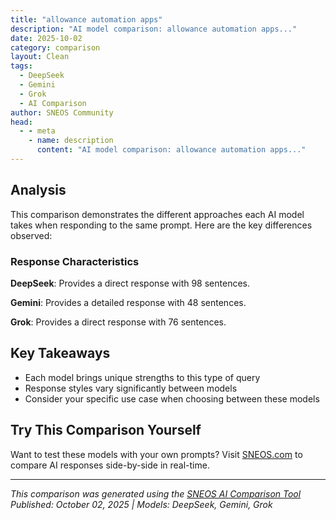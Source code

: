 ```yaml
---
title: "allowance automation apps"
description: "AI model comparison: allowance automation apps..."
date: 2025-10-02
category: comparison
layout: Clean
tags:
  - DeepSeek
  - Gemini
  - Grok
  - AI Comparison
author: SNEOS Community
head:
  - - meta
    - name: description
      content: "AI model comparison: allowance automation apps..."
---
```


<ChatComparison
  title="allowance automation apps"
  prompt="allowance automation apps"
  :responses='{
    "DeepSeek": "Of course! \u0022Allowance automation apps\u0022 are a fantastic way to modernize the chore-and-allowance system, making it consistent, transparent, and educational for kids.\n\nThese apps go far beyond just tracking money. They are designed to teach financial literacy by linking chores to earnings, allowing for savings goals, and even introducing concepts like investing and charitable giving.\n\nHere\u2019s a comprehensive breakdown of what these apps are, the top options available, and what to consider when choosing one.\n\n### What Are Allowance Automation Apps?\n\nAt their core, these apps are digital platforms that help parents manage their children\u0027s allowance. Key features typically include:\n\n*   **Chore \u0026 Task Management:** Assign chores with due dates. Kids can check them off in the app.\n*   **Automated Payments:** Link chores to automatic payments. When a chore is marked \u0022done,\u0022 the allowance is automatically credited to the child\u0027s virtual account.\n*   **Digital \u0022Jars\u0022 or \u0022Accounts\u0022:** Kids can allocate their earnings into categories like **Save, Spend, Share, Invest**.\n*   **Parental Controls:** Set interest rates on savings to teach compound growth, approve or deny spending requests, and set up matching contributions for goals.\n*   **Real-World Spending:** Many offer a prepaid debit card for older kids, so they can spend their earned money in stores and online.\n*   **Financial Lessons:** Built-in lessons on topics like budgeting, saving, and the difference between needs and wants.\n\n---\n\n### Top Allowance Automation Apps to Consider\n\nHere are some of the most popular and highly-rated apps in this category:\n\n#### 1. Greenlight\n**Best Overall \u0026 Most Feature-Rich**\nGreenlight is the leader in this space, known for its comprehensive set of tools.\n*   **Core Features:** Chore tracking, automated allowance, and a prepaid debit card for kids (with parental controls on where it can be used).\n*   **Standout Features:**\n    *   **Parent-Paid Interest:** You can set a custom \u0022parent-paid interest rate\u0022 on your child\u0027s savings to powerfully demonstrate compound growth.\n    *   **Investment Platform:** Kids can research and invest in real stocks and ETFs (with parental approval for every trade).\n*   **Pricing:** Tiered subscription model (e.g., Greenlight, Greenlight Max). Starts around $4.99/month per family.\n\n#### 2. GoHenry\n**Best for Financial Education and Control**\nGoHenry is a major competitor to Greenlight, with a strong focus on teaching and parental oversight.\n*   **Core Features:** Chore lists, allowance automation, and a prepaid debit card.\n*   **Standout Features:**\n    *   **Strong Financial Lessons:** The app includes interactive money missions and quizzes to teach kids about finances.\n    *   **Fine-Grained Controls:** Parents can block/unblock the card instantly and set spending limits by store category (e.g., block gaming sites).\n*   **Pricing:** Subscription-based, around $4.99/month per child (with family discounts).\n\n#### 3. FamZoo\n**The Flexible, Do-It-Yourself Option**\nFamZoo is a pioneer that offers immense flexibility for families who want to customize their system.\n*   **Core Features:** IOU tracking, chore charts, and allowance automation. It can work with a prepaid card or just as an \u0022virtual\u0022 tracking system.\n*   **Standout Features:**\n    *   **Extreme Flexibility:** You can set up almost any rule you want (e.g., penalties for late chores, bonuses for extra work, parent-matching for savings goals).\n    *   **Philosophy:** Focuses on being a \u0022family bank\u0022 and teaching through simulation.\n*   **Pricing:** Subscription-based (monthly or discounted upfront for a longer period).\n\n#### 4. BusyKid\n**Best for Linking Chores Directly to Investing \u0026 Charity**\nBusyKid is great for families who want to emphasize long-term financial habits like investing and giving back.\n*   **Core Features:** Chores, automatic allowance, and a prepaid Visa card.\n*   **Standout Features:**\n    *   **Direct Investing:** Kids can use their earnings to buy fractional shares of stock with a single click (parental approval required).\n    *   **Charitable Donations:** Easily donate a portion of their earnings to a list of approved charities.\n*   **Pricing:** Subscription-based, around $4.99/month per family.\n\n#### 5. iAllowance\n**A Simple, One-Time Purchase App**\nFor families not wanting a monthly subscription, iAllowance is a long-standing, well-reviewed option.\n*   **Core Features:** Chore and task tracking, allowance management, and goal setting.\n*   **Standout Features:**\n    *   **No Subscription:** You pay a one-time fee per device.\n    *   **Simplicity:** It\u2019s a straightforward tracker without the linked debit card, making it ideal for younger children.\n*   **Pricing:** One-time purchase (a few dollars).\n\n---\n\n### Key Considerations When Choosing an App\n\n| Feature | Ask Yourself... | Good For... |\n| :--- | :--- | :--- |\n| **Pricing Model** | Do I prefer a monthly subscription or a one-time fee? | **Subscription:** Ongoing features \u0026 support. **One-time fee:** Basic tracking, younger kids. |\n| **Child\u0027s Age** | How old is my child? Do they need a physical card? | **Ages 4-10:** Virtual tracking apps like iAllowance. **Ages 10\u002B:** Apps with debit cards like Greenlight/GoHenry. |\n| **Core Goal** | What\u0027s my main purpose? Teaching saving? Investing? Just tracking chores? | **Saving/Spending:** Greenlight, GoHenry. **Investing:** BusyKid, Greenlight. **Total Flexibility:** FamZoo. |\n| **Parental Control** | How much oversight do I want? Can I block specific stores? | GoHenry and Greenlight offer very detailed control over where the card can be used. |\n| **Financial Features** | Do I want to teach about interest, stocks, and charitable giving? | **Interest:** Greenlight. **Stocks:** Greenlight, BusyKid. **Charity:** BusyKid. |\n\n### The \u0022Low-Tech\u0022 Alternative: Manual Tracking with Your Bank\n\nYou don\u0027t necessarily need a dedicated app. You can replicate this system using:\n1.  **A Spreadsheet or Whiteboard:** To track chores and \u0022IOUs.\u0022\n2.  **Your Bank\u0027s Transfer Feature:** Manually transfer allowance money each week into a separate savings account under your child\u0027s name (or a sub-account you manage for them).\n3.  **Cash \u0026 Jars:** The classic method of using physical jars for Save, Spend, and Share.\n\n**Pros:** Free, no screen time required. **Cons:** Less automated, less engaging for tech-savvy kids, harder to track spending.\n\n### Final Recommendation\n\n*   **For the All-in-One, Feature-Packed Solution:** Start with **Greenlight**.\n*   **For Strong Educational Content and Control:** Choose **GoHenry**.\n*   **For a Customizable System That Fits Your Unique Family Rules:** Try **FamZoo**.\n*   **For a Simple, No-Subscription Tracker for Younger Kids:** **iAllowance** is a great choice.\n\nThe best app is the one that fits your family\u0027s values, budget, and your child\u0027s age and maturity level. Most offer free trials, so it\u0027s worth testing one to see if it creates a positive and educational dynamic around money in your home.",
    "Gemini": "## Allowance Automation Apps: A Breakdown\n\nAllowance automation apps aim to streamline and modernize the process of giving kids an allowance, managing chores, and teaching them about financial literacy. They typically offer features like:\n\n*   **Scheduled allowances:** Set up recurring payments on a weekly, bi-weekly, or monthly basis.\n*   **Chore tracking:** Assign chores, set rewards for completion, and track progress.\n*   **Savings goals:** Help kids set and track savings goals for specific items.\n*   **Spending limits:**  Set spending limits for different categories or merchants.\n*   **Parental controls:**  Monitor spending, block specific merchants, and approve purchases.\n*   **Educational resources:** Some apps offer articles, videos, or quizzes to teach kids about money management.\n*   **Debit cards (often prepaid):** Many apps offer debit cards linked to the account, allowing kids to make purchases online and in stores.\n*   **Financial literacy:** Tools for teaching budgeting, saving, and investing concepts.\n\nHere\u0027s a look at some popular options, categorized by some key features and price ranges:\n\n**Popular Apps with Debit Cards \u0026 Comprehensive Features:**\n\n*   **Greenlight:** (Paid - Subscription required, plans vary)  A very popular choice with robust features, including spending controls, chore management, savings goals, and educational content. Offers a debit card for kids. Greenlight offers multiple tiers and includes educational content.\n*   **GoHenry:** (Paid - Subscription required) Similar to Greenlight, offering a debit card, chore tracking, spending limits, and financial literacy resources. Known for its customizable card designs.\n*   **BusyKid:** (Paid - Subscription required) Features a prepaid debit card, chore tracking, allowance automation, and opportunities for kids to invest small amounts in real stocks.\n*   **Step:** (Paid - Subscription required) Provides a secured Visa card (acts like a debit card), financial literacy resources, and allows teens to build credit (with parental supervision). Offers spending limits and parental controls.\n\n**Apps Focused on Chores \u0026 Basic Allowance:**\n\n*   **RoosterMoney:** (Free Basic Plan, Paid Subscription for more features) Starts with a virtual tracker and offers the option to upgrade to a prepaid debit card. Focuses on teaching kids about earning, saving, and spending.  Offers a basic free plan for tracking but more robust features require a subscription.\n*   **FamZoo:** (Paid - Subscription required) Offers a virtual bank for your family, with features like chore tracking, allowance automation, and savings goals.  You can choose to issue prepaid debit cards as well.\n*   **iAllowance:** (One-time purchase) A simple and customizable allowance and chore tracking app without a debit card option. Good for younger kids who aren\u0027t ready for a debit card.\n\n**Apps with Investment Opportunities:**\n\n*   **EarlyBird:** (Paid - Subscription required)  Focuses on long-term investing for kids.  Parents and family members can contribute to a child\u0027s investment account.\n*   **Acorns Early:** (Part of an Acorns subscription)  Allows parents to open an investment account for their children and invest in a diversified portfolio.\n\n**Free (or Primarily Free) Options (Often with Limitations):**\n\n*   **Sperax Play:** (Free) An app focused on digital currency, allowing children to earn and spend digital currency earned from chores. Focuses on a cryptocurrency-based system, which may not be suitable for all families.\n*   Many bank apps offer simple transfer and allowance tracking features. Check with your existing bank.\n\n**Factors to Consider When Choosing an App:**\n\n*   **Age of your child:** Younger kids might benefit from simpler apps focused on chore tracking and basic allowance management, while older teens might need more advanced features like debit cards and investment options.\n*   **Budget:** Subscription fees vary widely.  Consider the features you need and choose an app that fits your budget.\n*   **Desired features:**  Prioritize the features that are most important to you and your family, such as chore tracking, debit cards, spending limits, or educational resources.\n*   **Security and privacy:**  Research the app\u0027s security measures and privacy policy to ensure your family\u0027s data is protected.\n*   **Ease of use:**  The app should be easy to use for both parents and children.\n*   **Customer support:**  Check for available customer support options in case you need help.\n*   **Reviews:** Read reviews from other parents to get an idea of their experiences with the app.\n\n**Tips for Using Allowance Automation Apps:**\n\n*   **Involve your child:**  Discuss the app and its features with your child and explain how it works.\n*   **Set clear expectations:**  Establish clear rules and expectations for earning, spending, and saving money.\n*   **Monitor progress:**  Regularly review your child\u0027s spending and saving habits and provide guidance as needed.\n*   **Use it as a learning tool:**  Talk to your child about money management concepts and use the app\u0027s educational resources to reinforce those lessons.\n*   **Be consistent:**  Stick to the agreed-upon allowance schedule and chore assignments.\n\n**In conclusion,** allowance automation apps can be a valuable tool for teaching kids about financial literacy and managing their money. Carefully consider your family\u0027s needs and budget when choosing an app, and be sure to use it as an opportunity to have ongoing conversations about money with your children. Remember to prioritize security, privacy, and ease of use. Good luck!\n",
    "Grok": "Allowance automation apps are digital tools designed to help parents manage and distribute allowances to their children, often with features to encourage financial responsibility, track chores, set savings goals, and teach money management skills. These apps can automate the process of giving allowances, making it easier for parents while providing a hands-on learning experience for kids. Below are some popular allowance automation apps, their features, and benefits:\n\n### Popular Allowance Automation Apps\n1. **Greenlight**\n   - **Overview**: A debit card and money management app for kids, with parental controls.\n   - **Features**:\n     - Automate allowance payments on a weekly, bi-weekly, or monthly basis.\n     - Tie allowances to chore completion.\n     - Set savings goals and reward kids for saving.\n     - Real-time spending notifications for parents.\n     - Ability to set store-specific spending limits.\n   - **Pricing**: Subscription-based, starting at $4.99/month for up to 5 kids.\n   - **Best For**: Parents who want a debit card solution with robust controls and educational tools.\n\n2. **Bankaroo**\n   - **Overview**: A virtual bank for kids to learn money management.\n   - **Features**:\n     - Parents can automate allowance deposits.\n     - Track money for spending, saving, and giving.\n     - Kids can request funds for specific needs.\n     - Chore tracking and rewards system.\n   - **Pricing**: Free basic version; premium features at $19.99/year.\n   - **Best For**: Younger children learning basic money concepts without a physical debit card.\n\n3. **BusyKid**\n   - **Overview**: Combines chore management with allowance automation and a debit card option.\n   - **Features**:\n     - Automate allowance based on completed chores.\n     - Split money into spend, save, and give categories.\n     - Kids can invest small amounts in real stocks (with parental approval).\n     - Prepaid Visa card for spending.\n   - **Pricing**: $19.99/year for full access (often discounted).\n   - **Best For**: Families who want to integrate chores, allowances, and real-world financial lessons.\n\n4. **PiggyBot**\n   - **Overview**: A virtual piggy bank app focused on saving and goal-setting.\n   - **Features**:\n     - Automate allowance deposits.\n     - Set savings goals with visual progress tracking.\n     - Kids can see their money grow over time.\n     - Parents approve transactions.\n   - **Pricing**: Free.\n   - **Best For**: Parents looking for a simple, free tool to teach saving habits.\n\n5. **FamZoo**\n   - **Overview**: A family finance app with prepaid debit cards and money management tools.\n   - **Features**:\n     - Automate allowances with customizable schedules.\n     - Track chores and tie them to payments.\n     - Set up savings goals and interest rewards.\n     - Parental controls for spending and withdrawals.\n   - **Pricing**: $5.99/month or $25.99-$59.99 for prepaid plans.\n   - **Best For**: Families wanting a comprehensive financial system with debit cards.\n\n6. **Allowance \u0026 Chores Bot**\n   - **Overview**: A straightforward app for managing allowances and chores.\n   - **Features**:\n     - Automate allowance payments.\n     - Assign chores and track completion.\n     - Multi-child support with individual accounts.\n     - Savings and spending tracking.\n   - **Pricing**: Free with in-app purchases for premium features.\n   - **Best For**: Parents seeking a no-frills app focused on chores and allowances.\n\n### Benefits of Allowance Automation Apps\n- **Convenience**: Automates recurring payments, reducing manual effort.\n- **Financial Education**: Teaches kids budgeting, saving, and spending responsibly.\n- **Chore Accountability**: Links allowance to tasks, promoting responsibility.\n- **Parental Oversight**: Provides real-time tracking and spending limits.\n- **Goal Setting**: Helps kids work toward specific financial goals.\n\n### Things to Consider When Choosing an App\n- **Age of Child**: Some apps are better for younger kids (e.g., PiggyBot), while others suit teens with debit card needs (e.g., Greenlight).\n- **Cost**: Evaluate free vs. subscription-based options based on your budget.\n- **Features**: Decide if you need chore tracking, debit cards, or investment options.\n- **Ease of Use**: Look for user-friendly interfaces for both parents and kids.\n- **Security**: Ensure the app has strong privacy and security measures, especially for debit card apps.\n\n### Conclusion\nAllowance automation apps are excellent tools for modern parenting, blending technology with financial education. Apps like Greenlight and BusyKid are great for hands-on learning with debit cards, while simpler options like PiggyBot or Bankaroo work well for younger children or budget-conscious families. Assess your family\u2019s needs and test a few apps (many offer free trials) to find the best fit.\n\nLet me know if you\u0027d like a deeper dive into any specific app or feature!"
  }'
  published-date="09:09"
/>

## Analysis

This comparison demonstrates the different approaches each AI model takes when responding to the same prompt. Here are the key differences observed:

### Response Characteristics

**DeepSeek**: Provides a direct response with 98 sentences. 

**Gemini**: Provides a detailed response with 48 sentences. 

**Grok**: Provides a direct response with 76 sentences. 

## Key Takeaways

- Each model brings unique strengths to this type of query
- Response styles vary significantly between models
- Consider your specific use case when choosing between these models

## Try This Comparison Yourself

Want to test these models with your own prompts? Visit [SNEOS.com](https://sneos.com) to compare AI responses side-by-side in real-time.

---

*This comparison was generated using the [SNEOS AI Comparison Tool](https://sneos.com)*
*Published: October 02, 2025 | Models: DeepSeek, Gemini, Grok*
